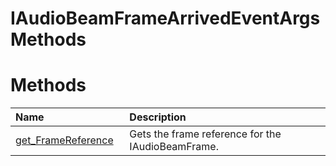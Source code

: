 IAudioBeamFrameArrivedEventArgs Methods  
=======================================  

<span id="publicmethodsSection"></span>

Methods  
=======  

<table>
<colgroup>
<col width="30%" />
<col width="60%" />
</colgroup>
<thead>
<tr class="header">
<th align="left">Name</th>
<th align="left">Description</th>
</tr>
</thead>
<tbody>
<tr class="odd">
<td align="left"><a href="Methods/get_FrameReference_Method.md">get_FrameReference</a></td>
<td align="left">Gets the frame reference for the IAudioBeamFrame.</td>
</tr>
</tbody>
</table>



<!--Please do not edit the data in the comment block below.-->
<!--
TOCTitle : IAudioBeamFrameArrivedEventArgs Methods
RLTitle : IAudioBeamFrameArrivedEventArgs Methods
KeywordK : IAudioBeamFrameArrivedEventArgs interface, methods
KeywordA : Methods.T:Microsoft.Kinect.kinect.IAudioBeamFrameArrivedEventArgs
AssetID : Methods.T:Microsoft.Kinect.kinect.IAudioBeamFrameArrivedEventArgs
Locale : en-us
CommunityContent : 1
TargetOS : Windows
TopicType : kbSyntax
DocSet : K4Wv2
ProjType : K4Wv2Proj
Technology : Kinect for Windows
Product : Kinect for Windows SDK v2
productversion : 20
-->
